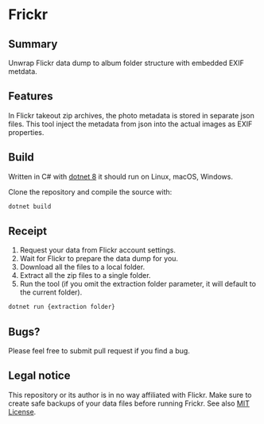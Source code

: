 # Frickr

## Summary

Unwrap Flickr data dump to album folder structure with embedded EXIF metdata.

## Features

In Flickr takeout zip archives, the photo metadata is stored in separate json files. 
This tool inject the metadata from json into the actual images as EXIF properties.

## Build

Written in C# with [dotnet 8](https://dotnet.microsoft.com/download/dotnet) it should run on Linux, macOS, Windows.  

Clone the repository and compile the source with:
```cmd
dotnet build
```
## Receipt

1. Request your data from Flickr account settings. 
2. Wait for Flickr to prepare the data dump for you.
3. Download all the files to a local folder.
4. Extract all the zip files to a single folder.
5. Run the tool (if you omit the extraction folder parameter, it will default to the current folder).
```cmd
dotnet run {extraction folder}
```

## Bugs?

Please feel free to submit pull request if you find a bug.

## Legal notice

This repository or its author is in no way affiliated with Flickr.
Make sure to create safe backups of your data files before running Frickr. 
See also [MIT License](LICENSE).
